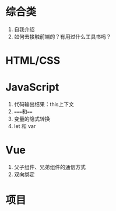# 综合类
1. 自我介绍
2. 如何去接触前端的？有用过什么工具书吗？
# HTML/CSS
# JavaScript
1. 代码输出结果：this上下文
2. `===`和`==`
3. 变量的隐式转换
4. let 和 var
# Vue
1. 父子组件、兄弟组件的通信方式
2. 双向绑定
# 项目
